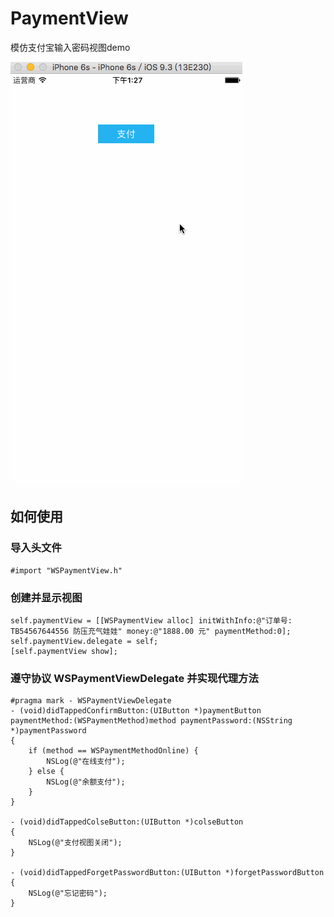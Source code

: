 # PaymentView
模仿支付宝输入密码视图demo

![demo图片](https://github.com/6ag/PaymentView/blob/master/paymentViewDemo/1.gif)

## 如何使用
### 导入头文件

```objc
#import "WSPaymentView.h"
```

### 创建并显示视图

```objc
self.paymentView = [[WSPaymentView alloc] initWithInfo:@"订单号: TB54567644556 防压充气娃娃" money:@"1888.00 元" paymentMethod:0];
self.paymentView.delegate = self;
[self.paymentView show];

```

### 遵守协议 **WSPaymentViewDelegate** 并实现代理方法

```objc
#pragma mark - WSPaymentViewDelegate
- (void)didTappedConfirmButton:(UIButton *)paymentButton paymentMethod:(WSPaymentMethod)method paymentPassword:(NSString *)paymentPassword
{
    if (method == WSPaymentMethodOnline) {
        NSLog(@"在线支付");
    } else {
        NSLog(@"余额支付");
    }
}

- (void)didTappedColseButton:(UIButton *)colseButton
{
    NSLog(@"支付视图关闭");
}

- (void)didTappedForgetPasswordButton:(UIButton *)forgetPasswordButton
{
    NSLog(@"忘记密码");
}
````
